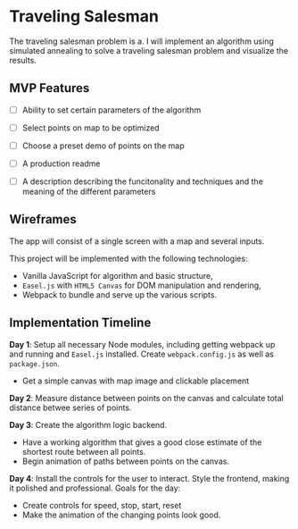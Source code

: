 # Traveling Salesman

The traveling salesman problem is a. I will implement an algorithm using simulated annealing to solve a traveling salesman problem and visualize the results.

## MVP Features

- [ ] Ability to set certain parameters of the algorithm
- [ ] Select points on  map to be optimized
- [ ] Choose a preset demo of points on the map
- [ ] A production readme
- [ ] A description describing the funcitonality and techniques and the meaning of the different parameters


## Wireframes

The app will consist of a single screen with a map and several inputs.

This project will be implemented with the following technologies:

- Vanilla JavaScript for algorithm and basic structure,
- `Easel.js` with `HTML5 Canvas` for DOM manipulation and rendering,
-  Webpack to bundle and serve up the various scripts.

## Implementation Timeline

**Day 1**: Setup all necessary Node modules, including getting webpack up and running and `Easel.js` installed.  Create `webpack.config.js` as well as `package.json`. 

- Get a simple canvas with map image and clickable placement

**Day 2**: Measure distance between points on the canvas and calculate total distance betwee series of points.


**Day 3**: Create the algorithm logic backend.

- Have a working algorithm that gives a good close estimate of the shortest route between all points.
- Begin animation of paths between points on the canvas.


**Day 4**: Install the controls for the user to interact.  Style the frontend, making it polished and professional.  Goals for the day:

- Create controls for speed, stop, start, reset
- Make the animation of the changing points look good.

